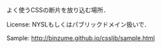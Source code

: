 よく使うCSSの断片を放り込む場所．


License: NYSLもしくはパブリックドメイン扱いで．

Sample: <http://binzume.github.io/csslib/sample.html>

